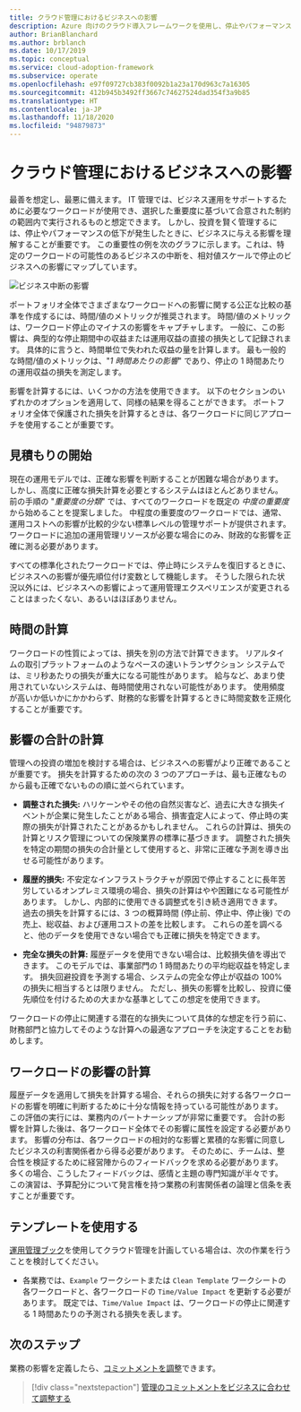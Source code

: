 ```yaml
---
title: クラウド管理におけるビジネスへの影響
description: Azure 向けのクラウド導入フレームワークを使用し、停止やパフォーマンスの低下がビジネスに及ぼしうる影響を特定、把握する方法について学習します。
author: BrianBlanchard
ms.author: brblanch
ms.date: 10/17/2019
ms.topic: conceptual
ms.service: cloud-adoption-framework
ms.subservice: operate
ms.openlocfilehash: e97f09727cb383f0092b1a23a170d963c7a16305
ms.sourcegitcommit: 412b945b3492ff3667c74627524dad354f3a9b85
ms.translationtype: HT
ms.contentlocale: ja-JP
ms.lasthandoff: 11/18/2020
ms.locfileid: "94879873"
---
```

# <a name="business-impact-in-cloud-management"></a>クラウド管理におけるビジネスへの影響

最善を想定し、最悪に備えます。 IT 管理では、ビジネス運用をサポートするために必要なワークロードが使用でき、選択した重要度に基づいて合意された制約の範囲内で実行されるものと想定できます。 しかし、投資を賢く管理するには、停止やパフォーマンスの低下が発生したときに、ビジネスに与える影響を理解することが重要です。 この重要性の例を次のグラフに示します。これは、特定のワークロードの可能性のあるビジネスの中断を、相対値スケールで停止のビジネスへの影響にマップしています。

![ビジネス中断の影響](../../_images/manage/time-value-impact.png)

ポートフォリオ全体でさまざまなワークロードへの影響に関する公正な比較の基準を作成するには、時間/値のメトリックが推奨されます。 時間/値のメトリックは、ワークロード停止のマイナスの影響をキャプチャします。 一般に、この影響は、典型的な停止期間中の収益または運用収益の直接の損失として記録されます。 具体的に言うと、時間単位で失われた収益の量を計算します。 最も一般的な時間/値のメトリックは、"_1 時間あたりの影響_" であり、停止の 1 時間あたりの運用収益の損失を測定します。

影響を計算するには、いくつかの方法を使用できます。 以下のセクションのいずれかのオプションを適用して、同様の結果を得ることができます。 ポートフォリオ全体で保護された損失を計算するときは、各ワークロードに同じアプローチを使用することが重要です。

## <a name="start-with-estimates"></a>見積もりの開始

現在の運用モデルでは、正確な影響を判断することが困難な場合があります。 しかし、高度に正確な損失計算を必要とするシステムはほとんどありません。 前の手順の "_重要度の分類_" では、すべてのワークロードを既定の _中度の重要度_ から始めることを提案しました。 中程度の重要度のワークロードでは、通常、運用コストへの影響が比較的少ない標準レベルの管理サポートが提供されます。 ワークロードに追加の運用管理リソースが必要な場合にのみ、財政的な影響を正確に測る必要があります。

すべての標準化されたワークロードでは、停止時にシステムを復旧するときに、ビジネスへの影響が優先順位付け変数として機能します。 そうした限られた状況以外には、ビジネスへの影響によって運用管理エクスペリエンスが変更されることはまったくない、あるいはほぼありません。

## <a name="calculate-time"></a>時間の計算

ワークロードの性質によっては、損失を別の方法で計算できます。 リアルタイムの取引プラットフォームのようなペースの速いトランザクション システムでは、ミリ秒あたりの損失が重大になる可能性があります。 給与など、あまり使用されていないシステムは、毎時間使用されない可能性があります。 使用頻度が高いか低いかにかかわらず、財務的な影響を計算するときに時間変数を正規化することが重要です。

## <a name="calculate-total-impact"></a>影響の合計の計算

管理への投資の増加を検討する場合は、ビジネスへの影響がより正確であることが重要です。 損失を計算するための次の 3 つのアプローチは、最も正確なものから最も正確でないものの順に並べられています。

- **調整された損失:** ハリケーンやその他の自然災害など、過去に大きな損失イベントが企業に発生したことがある場合、損害査定人によって、停止時の実際の損失が計算されたことがあるかもしれません。 これらの計算は、損失の計算とリスク管理についての保険業界の標準に基づきます。 調整された損失を特定の期間の損失の合計量として使用すると、非常に正確な予測を導き出せる可能性があります。

- **履歴的損失:** 不安定なインフラストラクチャが原因で停止することに長年苦労しているオンプレミス環境の場合、損失の計算はやや困難になる可能性があります。 しかし、内部的に使用できる調整式を引き続き適用できます。 過去の損失を計算するには、3 つの概算時間 (停止前、停止中、停止後) での売上、総収益、および運用コストの差を比較します。 これらの差を調べると、他のデータを使用できない場合でも正確に損失を特定できます。

- **完全な損失の計算:** 履歴データを使用できない場合は、比較損失値を導出できます。 このモデルでは、事業部門の 1 時間あたりの平均総収益を特定します。 損失回避投資を予測する場合、システムの完全な停止が収益の 100% の損失に相当するとは限りません。 ただし、損失の影響を比較し、投資に優先順位を付けるための大まかな基準としてこの想定を使用できます。

ワークロードの停止に関連する潜在的な損失について具体的な想定を行う前に、財務部門と協力してそのような計算への最適なアプローチを決定することをお勧めします。

## <a name="calculate-workload-impact"></a>ワークロードの影響の計算

履歴データを適用して損失を計算する場合、それらの損失に対する各ワークロードの影響を明確に判断するために十分な情報を持っている可能性があります。 この評価の実行には、業務内のパートナーシップが非常に重要です。 合計の影響を計算した後は、各ワークロード全体でその影響に属性を設定する必要があります。 影響の分布は、各ワークロードの相対的な影響と累積的な影響に同意したビジネスの利害関係者から得る必要があります。 そのために、チームは、整合性を検証するために経営陣からのフィードバックを求める必要があります。 多くの場合、こうしたフィードバックは、感情と主題の専門知識が半々です。 この演習は、予算配分について発言権を持つ業務の利害関係者の論理と信条を表すことが重要です。

## <a name="use-the-template"></a>テンプレートを使用する

[運用管理ブック](https://raw.githubusercontent.com/Microsoft/CloudAdoptionFramework/master/manage/opsmanagementworkbook.xlsx)を使用してクラウド管理を計画している場合は、次の作業を行うことを検討してください。

- 各業務では、`Example` ワークシートまたは `Clean Template` ワークシートの各ワークロードと、各ワークロードの `Time/Value Impact` を更新する必要があります。 既定では、`Time/Value Impact` は、ワークロードの停止に関連する 1 時間あたりの予測される損失を表します。

## <a name="next-steps"></a>次のステップ

業務の影響を定義したら、[コミットメントを調整](./commitment.md)できます。

> [!div class="nextstepaction"]
> [管理のコミットメントをビジネスに合わせて調整する](./commitment.md)
